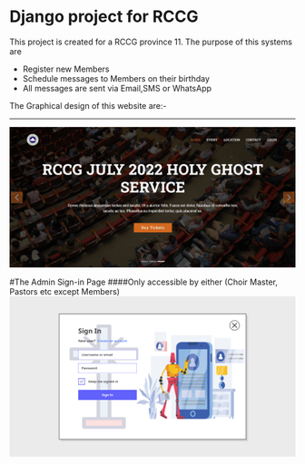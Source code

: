 # Django project for RCCG
This project is created for a RCCG province 11. 
The purpose of this systems are 
- Register new Members
- Schedule messages to Members on their birthday
- All messages are sent via Email,SMS or WhatsApp

The Graphical design of this website are:-

----
![logo](./images/Screenshot%202022-07-19%20145348.jpg)

#The Admin Sign-in Page 
####Only accessible by either (Choir Master, Pastors etc except Members)
![Admin Login](./images/Sign%20In.png)

